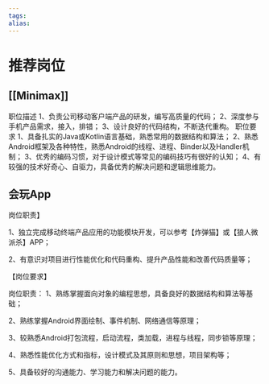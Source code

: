```yaml
---
tags: 
alias:
---
```


# 推荐岗位
## [[Minimax]]
职位描述
1、负责公司移动客户端产品的研发，编写高质量的代码；
2、深度参与手机产品需求，接入，排错；
3、设计良好的代码结构，不断迭代重构。
职位要求
1、具备扎实的Java或Kotlin语言基础，熟悉常用的数据结构和算法；
2、熟悉Android框架及各种特性，熟悉Android的线程、进程、Binder以及Handler机制；
3、优秀的编码习惯，对于设计模式等常见的编码技巧有很好的认知；
4、有较强的技术好奇心、自驱力，具备优秀的解决问题和逻辑思维能力。
## 会玩App
岗位职责】



1、独立完成移动终端产品应用的功能模块开发，可以参考【炸弹猫】或【狼人微派杀】APP；

2、有意识对项目进行性能优化和代码重构、提升产品性能和改善代码质量等；



【岗位要求】


岗位职责：
1、熟练掌握面向对象的编程思想，具备良好的数据结构和算法等基础；

2、熟练掌握Android界面绘制、事件机制、网络通信等原理；

3、较熟悉Android打包流程，启动流程，类加载，进程与线程，同步锁等原理；

4、熟悉性能优化方式和指标，设计模式及其原则和思想，项目架构等；

5、具备较好的沟通能力、学习能力和解决问题的能力。